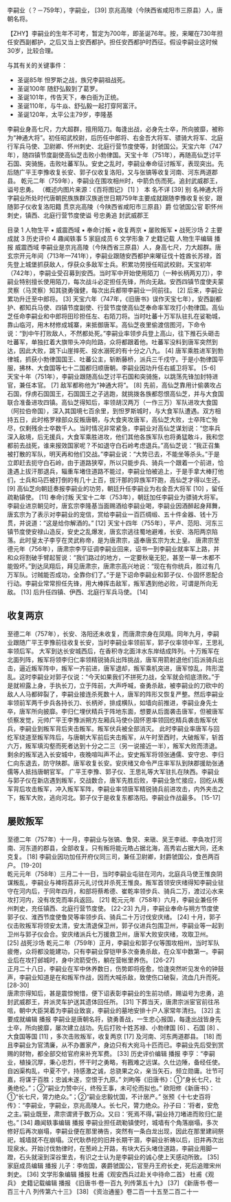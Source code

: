 李嗣业（？－759年），字嗣业， [39]  京兆高陵（今陕西省咸阳市三原县）人，唐朝名将。

【ZHY】李嗣业的生年不可考，暂定为700年，即圣诞76年。按，来曜在730年担任安西副都护，之后又当上安西都护。担任安西都护时西征。假设李嗣业这时候30岁，比较合理。

与其有关的关键事件：

+ 圣诞85年 怛罗斯之战，族兄李嗣祖战死。
+ 圣诞100年 随舒弘毅到了葛罗。
+ 圣诞101年，传告天下，奉白衙为正统。
+ 圣诞110年，与牛焱、舒弘毅一起打穿阿富汗。
+ 圣诞120年，太平公主79岁，李隆基

李嗣业身高七尺，力大超群，擅用陌刀。每逢出战，必身先士卒，所向披靡，被称为“神通大将”。初任昭武校尉，后历任中郎将、右金吾大将军、骠骑大将军、北庭行军兵马使、卫尉卿、怀州刺史、北庭行营节度使等，封虢国公。天宝六年（747年），随四镇节度副使高仙芝击败小勃律国。天宝十年（751年），再随高仙芝讨平石国、突骑施，击败吐蕃军队。安史之乱时，李嗣业奉命征讨叛军，表现突出。先后随广平王李豫收复长安、郭子仪收复洛阳，又与张镐等收复河南、河东两道郡县。
乾元二年（759年），李嗣业在围攻相州时，中箭负伤而死。追封武威郡王，谥号忠勇。
（概述内图片来源：《百将图记》 [1]  ）
本    名不详 [39] 别    名神通大将字嗣业所处时代唐朝民族族群汉族逝世日期759年主要成就跟随李豫收复长安，跟随郭子仪收复洛阳籍    贯京兆高陵（今陕西省咸阳市三原县）爵    位虢国公官    职怀州刺史，镇西、北庭行营节度使谥    号忠勇追    封武威郡王

目录
1 人物生平
▪ 威震西域
▪ 奉命讨叛
▪ 收复两京
▪ 屡败叛军
▪ 战死沙场
2 主要成就
3 历史评价
4 趣闻轶事
5 家庭成员
6 文学形象
7 史籍记载
人物生平编辑 播报
威震西域
李嗣业是京兆高陵（今陕西省三原县）人，身高七尺，力大超群。唐玄宗开元年间（713年—741年），李嗣业跟随安西都护来曜征伐十姓酋长苏禄，首先登上城堡抓获敌人，俘获众多敌军士兵。积累功劳授任昭武校尉。天宝初年（742年），李嗣业受召募到安西。当时军中开始使用陌刀（一种长柄两刃刀），李嗣业特别擅长使用陌刀，每次战斗必定担任先锋，所向无敌。安西四镇节度使夫蒙灵察（马灵察）知其骁勇强健，每次出兵都带李嗣业一同前往。 [2]  后来，李嗣业累功升迁至中郎将。 [3] 
天宝六年（747年，《旧唐书》误作天宝七年），安西副都护、都知兵马使、四镇节度副使、行营节度使高仙芝奉命率军攻打小勃律国。高仙芝任命李嗣业和中郎将田珍担任左、右陌刀将。当时吐蕃十万军队驻扎在娑勒城，靠山临河，用木材修成城寨，来抵御唐军。高仙芝夜里偷渡信图河，下命令说：“到中午打败敌人，不然都处死。”李嗣业率领步兵登上高山，往下推石头砸击吐蕃军，单独扛着大旗带头冲向险路，众将都跟着他。吐蕃军没料到唐军突然到达，因此大败，跳下山崖摔死、投水溺死的有十分之八九。 [4]  唐军乘胜进军到勃律城，抓获小勃律国国王、吐蕃公主，斩断藤桥，派兵三千戍守。于是小勃律国平服，拂林、大食国等七十二国都归顺唐朝。李嗣业因功升任右威卫将军。 [5-6]  
天宝十年（751年），李嗣业跟随高仙芝讨平石国和突骑施，以跳荡先锋加封特进官，兼任本官。 [7]  敌军都称他为“神通大将”。 [8]  先前，高仙芝靠用计偷袭攻占石国，俘虏石国国王，石国国王之子逃跑，就挑拨各族都怨恨高仙芝，并与大食国联合准备进攻四镇。高仙芝得知后，率领胡汉两万（一作三万）军队进攻大食国（阿拉伯帝国），深入其国境七百余里，到怛罗斯城时，与大食军队遭遇。双方相持五日，此时格罗禄部众反叛唐朝，与大食夹攻唐军，高仙芝大败，士卒阵亡殆尽，仅剩残余士卒数千人。当时情况非常紧急，李嗣业对高仙芝谋划说：“您率兵深入敌境，后无援兵，大食军乘胜进攻，他们其他各族军队也将勇猛敢斗，我和您都前去战死，谁来报效国家呢？不如退守白石岭考虑退兵。”高仙芝说：“我正召集被打散的军队，明天再和他们交战。”李嗣业说：“大势已去，不能坐等杀头。”于是立即赶去扼守白石岭，由于道路狭窄，所以只能步兵、骑兵一个跟着一个前进，恰逢遇上拔汗那退兵，辎重车堵住道路不能过，李嗣业怕被追上，于是手拿大棒打他们，士兵和马匹被打倒的有几十上百，拔汗那的异族军吓跑，高仙芝才得以生还。 [9]  高仙芝向朝廷奏报李嗣业的功劳，朝廷升任李嗣业为右金吾大将军 [10]  ，留任疏勒镇使。 [11] 
奉命讨叛
天宝十二年（753年），朝廷加任李嗣业为骠骑大将军。李嗣业进京朝见时，唐玄宗李隆基当面赐酒给李嗣业喝，李嗣业因酒醉起身拜舞，唐玄宗为了表示对李嗣业的宠信，赏给李嗣业一百匹绸缎、五十件金器、钱十万贯，并说道：“这是给你解酒的。” [12] 
天宝十四年（755年），平卢、范阳、河东三镇节度使安禄山造反，安史之乱爆发，唐玄宗逃往蜀地避难，长安、洛阳两京陷落。此时皇太子李亨在灵武称帝，是为唐肃宗，遥奉唐玄宗为太上皇。
唐肃宗至德元年（756年），唐肃宗李亨征调李嗣业回来，诏书一到李嗣业就率军上路，并和众将割破手臂起誓说：“我们路过的地方，一定要秋毫无犯，甚至一草一木都不能毁坏。”到达凤翔后，拜见唐肃宗，唐肃宗高兴地说：“现在有你统兵，胜过有几万军队。讨贼能否成功，全靠你们了。”于是下诏命李嗣业和郭子仪、仆固怀恩配合行动。李嗣业常常担任先锋，用大棒挥击敌军，叛军遇到他必败，可谓是所向无敌。 [13]  后升任四镇、伊西、北庭行军兵马使。 [14] 

## 收复两京

至德二年（757年），长安、洛阳还未收复，而唐肃宗身在凤翔。同年九月，李嗣业跟随广平王李豫前往收复长安，当时李嗣业率领前军，郭子仪率领中军，王思礼率领后军。
大军到达长安城西后，在香积寺北面沣水东岸结成阵列。十万叛军在北面列阵，叛军将领李归仁率领精锐骑兵出阵挑战，唐军用箭射退他们后派骑兵出击，逼近叛军阵中，叛军一齐前进，唐军退却，叛军乘机突进，唐军惊乱，阵形混乱。这时李嗣业对郭子仪说：“今天如果我们不拼死力战，全军就会彻底溃败。”于是就袒露上身，手执长刀，立于阵前，大声呼喊，奋勇杀敌，被李嗣业的刀砍中的敌人人马都碎裂了，李嗣业接连杀死数十人，唐军的阵形又恢复严整。然后李嗣业率领前军两千步兵各持长刀、长柄斧，排成横队，如墙向前推进，李嗣业身先士卒，唐军所向披靡。李归仁埋伏精兵于阵地东面，想要从后面袭击唐军，但被唐军侦察发觉，元帅广平王李豫派朔方左厢兵马使仆固怀恩率领回纥精兵袭击叛军伏兵，李嗣业到叛军背后夹击叛军。叛军伏兵被全部消灭。
此时李嗣业率唐军与回纥军绕道至叛军阵后，与唐朝大军前后夹击叛军，从午时至酉时，大破叛军，斩首六万，叛军填沟壑而死者达到十分之二三（另一说接近一半），叛军大败而溃退。剩余的叛军逃入长安城中，夜晚喧叫声不止。安史叛军将领张通儒、安守忠、李归仁向东退去，防守陕郡。唐军收复长安。安庆绪又命令严庄率军队到陕郡援助张通儒等人抵挡唐朝官军。
广平王李豫、郭子仪、王思礼等大军驻扎在陕西。李嗣业与郭子仪在新店遇到叛军，交战数合，唐军先胜后败，李嗣业急忙接应，回纥从叛军背后攻击叛军，冲入叛军军阵，李嗣业率领唐军精锐骑兵前进攻击，内外夹击之下，叛军大败，逃向河北。郭子仪于是收复东都洛阳。李嗣业作战最多。 [15-17]   

## 屡败叛军
至德二年（757年）十一月，李嗣业与张镐、鲁炅、来瑱、吴王李祗、李奂攻打河南、河东道的郡县，全部收复。只有叛将能元皓占据北海，高秀岩占据大同，还未克复。 [18]  李嗣业因功加任开府仪同三司，兼任卫尉卿，封爵虢国公，食邑两百户。 [19-20]  
乾元元年（758年）三月二十一日，当时李嗣业屯驻在河内，北庭兵马使王惟良阴谋叛乱，李嗣业与裨将荔非元礼讨伐并杀死王惟良。叛军首领安庆绪得知李嗣业驻守在河内后，于同年四月，和部将蔡希德、崔乾率领步兵、骑兵二万，渡过沁水来攻打河内，没有攻克而率兵返回。 [21] 
乾元元年（758年）六月，李嗣业兼任怀州刺史，充任镇西、北庭行营节度使。 [22-23]  九月，李嗣业奉命与朔方节度使郭子仪、淮西节度使鲁炅等率领步兵、骑兵二十万讨伐安庆绪。 [24]  十月，郭子仪击败叛军将领安太清，安太清退保卫州，郭子仪进兵包围卫州，李嗣业等一起到卫州与郭子仪会合。安庆绪派兵七万援救卫州，唐军大败安庆绪，攻取卫州。 [25] 
战死沙场
乾元二年（759年）正月，李嗣业和郭子仪等围攻相州，当时军队疲倦，众将都没能建功，只有李嗣业穿铠甲多次奋勇杀敌，在众军中数第一。李嗣业后在攻打邺城时，身中流箭受伤，躺在营帐里养伤。 [26-27]  
正月二十八日，李嗣业在军中休养数日，伤势即将痊愈，恰逢突然听见发令的钟鼓声，李嗣业知道是在和叛军作战，因而大喊杀敌，致使伤口破裂，流血几升而死。 [28-30]   
唐肃宗得知后，甚是震惊惋惜，便下诏表彰李嗣业的生前功绩，赐谥号为忠勇，追封武威郡王，并派灵车护送其遗体回任所。 [31]  下葬当天，唐肃宗派宦官前往吊唁，朝中大臣哭着为李嗣业致哀，李嗣业的墓地安排十户人家常年清扫。 [32] 
主要成就编辑 播报
李嗣业是唐朝名将，骁勇善战，一生忠心报国，每逢出战皆身先士卒，所向披靡，屡次建立战功。先后打败十姓苏禄、小勃律国 [6]  、石国 [8]  、大食国等国 [11]  ，多次击败叛军，收复两京 [17]  及河南、河东两道郡县。 [18]  而且李嗣业为官清廉，从不办置家产，身边只有大宛马十匹而已。李嗣业先后受到赏赐的财物，都全部交给官府来补充军费。 [33] 
历史评价编辑 播报
李亨：“李嗣业，植操沉厚，秉心忠烈，怀干时之勇略，有戡难之远谋。久仕边陲，备经任使。自凶渠构乱，中夏不宁，持感激之诚，总骁果之众，亲当矢石，频立勋庸。壮节可嘉，将谋于百胜；忠诚未遂，空恨于九原。”
刘昫等《旧唐书》：①“身长七尺，壮勇绝伦。”；②“嗣业力赞中兴，终殁王事，未可伦而拟也。”
欧阳修《新唐书》：①“长七尺，膂力绝众。”；②“嗣业忠毅忧国，不计居产。”
张预《十七史百将传》：“李嗣业，字嗣业，京兆高陵人。长七尺，膂力绝众。孙子曰：‘将者，安危之主。’嗣业既至，肃宗谓贤于数万众。又曰：‘死焉不得。’嗣业持刀堵进而败归仁是也。” [34] 
趣闻轶事编辑 播报
李嗣业担任疏勒镇使时，城墙有个角落崩塌，多次修好后再次崩塌，李嗣业便在那里祷告，突然有一条白龙出现，因此在那里建祠祭祀，城墙就不在崩塌。汉代耿恭挖的旧井长期干涸，李嗣业祈祷以后，旧井再次出现泉水。开始讨伐勃律时，在葱岭上开路，有块大石头堵住道路，李嗣业用脚一蹬，石头就滚到深谷里去，有识之士认为是李嗣业的诚心使上天感动所致。 [35] 
家庭成员编辑 播报
儿子：李佐国，袭爵虢国公，官至丹王府长史，死后追赠宋州刺史。 [36] 
文学形象编辑 播报
杜甫《观安西兵过赴关中待命二首》
杜甫《观兵》
史籍记载编辑 播报
《旧唐书·卷一百九 列传第五十九》 [37] 
《新唐书·卷一百三十八 列传第六十三》 [38] 
《资治通鉴》卷二百一十五至二百二十一

